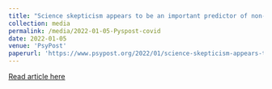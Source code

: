 ```yaml
---
title: "Science skepticism appears to be an important predictor of non-compliance with COVID-19 shelter-in-place policies"
collection: media
permalink: /media/2022-01-05-Pyspost-covid
date: 2022-01-05
venue: 'PsyPost'
paperurl: 'https://www.psypost.org/2022/01/science-skepticism-appears-to-be-an-important-predictor-of-non-compliance-with-covid-19-shelter-in-place-policies-62322'
---
```


<a href='https://www.psypost.org/2022/01/science-skepticism-appears-to-be-an-important-predictor-of-non-compliance-with-covid-19-shelter-in-place-policies-62322'>Read article here</a>
